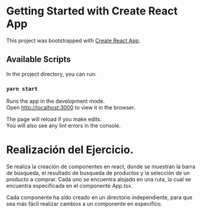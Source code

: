 # Getting Started with Create React App

This project was bootstrapped with [Create React App](https://github.com/facebook/create-react-app).

## Available Scripts

In the project directory, you can run:

### `yarn start`

Runs the app in the development mode.\
Open [http://localhost:3000](http://localhost:3000) to view it in the browser.

The page will reload if you make edits.\
You will also see any lint errors in the console.

# Realización del Ejercicio.

Se realiza la creación de componentes en react, donde se muestran la barra de búsqueda, el resultado de busqueda de productos
y la selección de un producto a comprar. Cada uno se encuentra alojado en una ruta, la cual se encuentra especificada en el 
componente App.tsx.

Cada componente ha sido creado en un directorio independiente, para que sea más fácil realizar cambios a un componente en 
específico.

